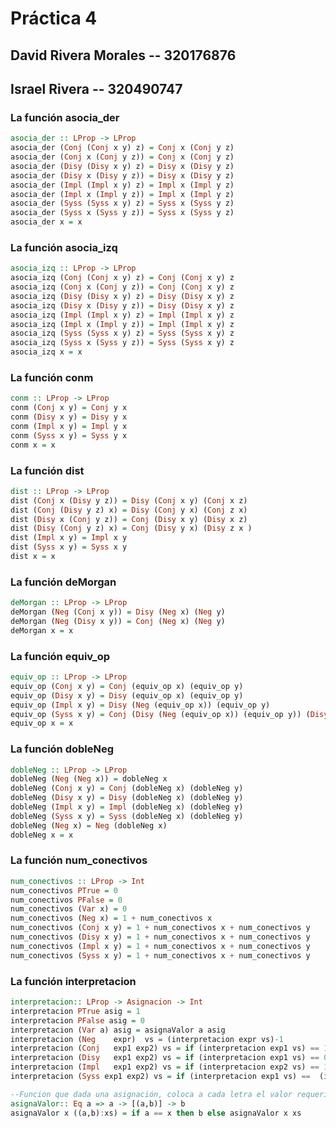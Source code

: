 # Práctica 4

## David Rivera Morales -- 320176876

## Israel Rivera -- 320490747

### La función asocia_der

<!-- Función que recibe una LProp y aplica la ley de la asociatividad hacia la derecha sobre los elementos de

la expresión.  -->

```haskell
asocia_der :: LProp -> LProp
asocia_der (Conj (Conj x y) z) = Conj x (Conj y z)
asocia_der (Conj x (Conj y z)) = Conj x (Conj y z)
asocia_der (Disy (Disy x y) z) = Disy x (Disy y z)
asocia_der (Disy x (Disy y z)) = Disy x (Disy y z)
asocia_der (Impl (Impl x y) z) = Impl x (Impl y z)
asocia_der (Impl x (Impl y z)) = Impl x (Impl y z)
asocia_der (Syss (Syss x y) z) = Syss x (Syss y z)
asocia_der (Syss x (Syss y z)) = Syss x (Syss y z)
asocia_der x = x
```

### La función asocia_izq

<!-- Función que recibe una LProp y aplica la ley de la asociatividad hacia la izquierda sobre los elementos de

la expresión.-->

```haskell
asocia_izq :: LProp -> LProp
asocia_izq (Conj (Conj x y) z) = Conj (Conj x y) z
asocia_izq (Conj x (Conj y z)) = Conj (Conj x y) z
asocia_izq (Disy (Disy x y) z) = Disy (Disy x y) z
asocia_izq (Disy x (Disy y z)) = Disy (Disy x y) z
asocia_izq (Impl (Impl x y) z) = Impl (Impl x y) z
asocia_izq (Impl x (Impl y z)) = Impl (Impl x y) z
asocia_izq (Syss (Syss x y) z) = Syss (Syss x y) z
asocia_izq (Syss x (Syss y z)) = Syss (Syss x y) z
asocia_izq x = x
```

### La función conm

<!-- Función que recibe una LPropr y aplica la ley de la conmutatividad de forma exhaustiva sobre los elementos
 de la expresión cuyo operador lógico sea conjunción o disyunción. -->

```haskell
conm :: LProp -> LProp
conm (Conj x y) = Conj y x
conm (Disy x y) = Disy y x
conm (Impl x y) = Impl y x
conm (Syss x y) = Syss y x
conm x = x
```

### La función dist

<!-- Función que recibe una LProp y aplica la ley de distributividad de forma exhaustiva sobre toda la 
expresión. -->

```haskell
dist :: LProp -> LProp
dist (Conj x (Disy y z)) = Disy (Conj x y) (Conj x z)
dist (Conj (Disy y z) x) = Disy (Conj y x) (Conj z x)
dist (Disy x (Conj y z)) = Conj (Disy x y) (Disy x z)
dist (Disy (Conj y z) x) = Conj (Disy y x) (Disy z x )
dist (Impl x y) = Impl x y
dist (Syss x y) = Syss x y
dist x = x
```

### La función deMorgan

<!-- Función que le aplica a una LProp las leyes de De morgan. -->

```haskell
deMorgan :: LProp -> LProp
deMorgan (Neg (Conj x y)) = Disy (Neg x) (Neg y)
deMorgan (Neg (Disy x y)) = Conj (Neg x) (Neg y)
deMorgan x = x
```

### La función equiv_op

<!-- Función que recibe una LProp y aplica la equivalencia de operadores que se describe al inicio de este
documento. -->

```haskell
equiv_op :: LProp -> LProp
equiv_op (Conj x y) = Conj (equiv_op x) (equiv_op y)
equiv_op (Disy x y) = Disy (equiv_op x) (equiv_op y)
equiv_op (Impl x y) = Disy (Neg (equiv_op x)) (equiv_op y)
equiv_op (Syss x y) = Conj (Disy (Neg (equiv_op x)) (equiv_op y)) (Disy (Neg (equiv_op y)) (equiv_op x))
equiv_op x = x
```

### La función dobleNeg

<!-- Función que quita las dobles negaciones de una LProp.  -->

```haskell
dobleNeg :: LProp -> LProp
dobleNeg (Neg (Neg x)) = dobleNeg x
dobleNeg (Conj x y) = Conj (dobleNeg x) (dobleNeg y)
dobleNeg (Disy x y) = Disy (dobleNeg x) (dobleNeg y)
dobleNeg (Impl x y) = Impl (dobleNeg x) (dobleNeg y)
dobleNeg (Syss x y) = Syss (dobleNeg x) (dobleNeg y)
dobleNeg (Neg x) = Neg (dobleNeg x)
dobleNeg x = x
```

### La función num_conectivos

<!-- Función que redibe una LProp y contesta con el número de conectivos lógicos en la expresión. -->

```haskell
num_conectivos :: LProp -> Int
num_conectivos PTrue = 0
num_conectivos PFalse = 0
num_conectivos (Var x) = 0
num_conectivos (Neg x) = 1 + num_conectivos x
num_conectivos (Conj x y) = 1 + num_conectivos x + num_conectivos y
num_conectivos (Disy x y) = 1 + num_conectivos x + num_conectivos y
num_conectivos (Impl x y) = 1 + num_conectivos x + num_conectivos y
num_conectivos (Syss x y) = 1 + num_conectivos x + num_conectivos y
```

### La función interpretacion

<!-- Esta función va a tomar una LProp ψ y una asignación para regresar la interpretacion de ψ a partir de

los valores de la asignación. -->

```haskell
interpretacion:: LProp -> Asignacion -> Int
interpretacion PTrue asig = 1
interpretacion PFalse asig = 0
interpretacion (Var a) asig = asignaValor a asig
interpretacion (Neg    expr)  vs = (interpretacion expr vs)-1
interpretacion (Conj   exp1 exp2) vs = if (interpretacion exp1 vs) == 1 && (interpretacion exp2 vs) == 1 then 1 else 0
interpretacion (Disy   exp1 exp2) vs = if (interpretacion exp1 vs) == 0 || (interpretacion exp2 vs) == 0 then 1 else 0 --check this
interpretacion (Impl   exp1 exp2) vs = if (interpretacion exp2 vs) == 1 || (interpretacion exp1 vs)-1 == 0 then 0 else 1
interpretacion (Syss exp1 exp2) vs = if (interpretacion exp1 vs) ==  (interpretacion exp2 vs) then 1 else 0

--Funcion que dada una asignación, coloca a cada letra el valor requerido. Auxiliar de interpretación
asignaValor:: Eq a => a -> [(a,b)] -> b
asignaValor x ((a,b):xs) = if a == x then b else asignaValor x xs
```
